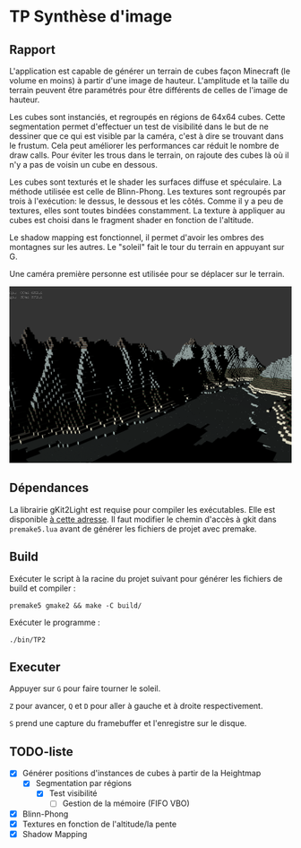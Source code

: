 # TP Synthèse d'image
## Rapport
L'application est capable de générer un terrain de cubes façon Minecraft (le volume en moins)
à partir d'une image de hauteur. L'amplitude et la taille du terrain peuvent être paramétrés
pour être différents de celles de l'image de hauteur.

Les cubes sont instanciés, et regroupés en régions de 64x64 cubes. Cette segmentation permet
d'effectuer un test de visibilité dans le but de ne dessiner que ce qui est visible par la
caméra, c'est à dire se trouvant dans le frustum. Cela peut améliorer les performances car
réduit le nombre de draw calls. Pour éviter les trous dans le terrain, on rajoute des cubes
là où il n'y a pas de voisin un cube en dessous.

Les cubes sont texturés et le shader les surfaces diffuse et spéculaire. La méthode utilisée
est celle de Blinn-Phong. Les textures sont regroupés par trois à l'exécution: le dessus, le
dessous et les côtés. Comme il y a peu de textures, elles sont toutes bindées constamment.
La texture à appliquer au cubes est choisi dans le fragment shader en fonction de l'altitude.

Le shadow mapping est fonctionnel, il permet d'avoir les ombres des montagnes sur les autres.
Le "soleil" fait le tour du terrain en appuyant sur G.

Une caméra première personne est utilisée pour se déplacer sur le terrain.

![screen capture](screencap.png)

## Dépendances
La librairie gKit2Light est requise pour compiler les exécutables. Elle est disponible [à cette adresse](https://forge.univ-lyon1.fr/Alexandre.Meyer/gkit2light).
Il faut modifier le chemin d'accès à gkit dans `premake5.lua` avant de générer les fichiers de projet avec premake.

## Build
Exécuter le script à la racine du projet suivant pour générer les fichiers de build et compiler :
```shell
premake5 gmake2 && make -C build/
```
Exécuter le programme :
```shell
./bin/TP2
```

## Executer
Appuyer sur `G` pour faire tourner le soleil.

`Z` pour avancer, `Q` et `D` pour aller à gauche et à droite respectivement.

`S` prend une capture du framebuffer et l'enregistre sur le disque.

## TODO-liste
- [x] Générer positions d'instances de cubes à partir de la Heightmap
  - [x] Segmentation par régions
    - [x] Test visibilité
      - [ ] Gestion de la mémoire (FIFO VBO)
- [x] Blinn-Phong
- [x] Textures en fonction de l'altitude/la pente
- [x] Shadow Mapping

